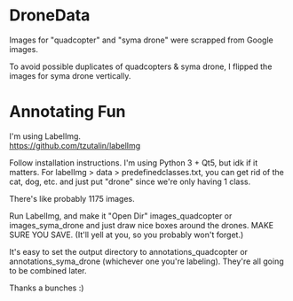 # DroneData

Images for "quadcopter" and "syma drone" were scrapped from Google images.  

To avoid possible duplicates of quadcopters & syma drone, I flipped the images for syma drone vertically.  



# Annotating Fun

I'm using LabelImg.  
https://github.com/tzutalin/labelImg

Follow installation instructions. I'm using Python 3 + Qt5, but idk if it matters.
For labelImg > data > predefinedclasses.txt, you can get rid of the cat, dog, etc. and just put "drone" since we're only having 1 class.

There's like probably 1175 images. 


Run LabelImg, and make it "Open Dir" images_quadcopter or images_syma_drone and just draw nice boxes around the drones.  MAKE SURE YOU SAVE.  (It'll yell at you, so you probably won't forget.)

It's easy to set the output directory to annotations_quadcopter or annotations_syma_drone (whichever one you're labeling).  They're all going to be combined later.  

Thanks a bunches :) 



